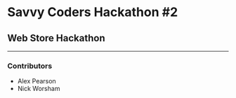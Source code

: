 # Savvy Coders Hackathon \#2
## Web Store Hackathon

---

### Contributors
+ Alex Pearson
+ Nick Worsham
